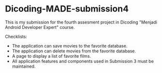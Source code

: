 # Dicoding-MADE-submission4

This is my submission for the fourth assesment project in Dicoding "Menjadi Android Developer Expert" course.

Checklists:
* The application can save movies to the favorite database. 
* The application can delete movies from the favorite database. 
* A page to display a list of favorite films. 
* All application features and components used in Submission 3 must be maintained.
